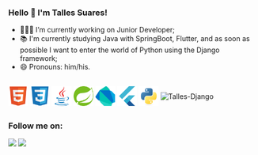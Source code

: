 ### Hello 👋 I'm Talles Suares!

- 👨🏻‍💻 I’m currently working on Junior Developer;
- 📚 I'm currently studying Java with SpringBoot, Flutter, and as soon as possible I want to enter the world of Python using the Django framework;
- 😄 Pronouns: him/his.

<div><br>
  <img align="center" alt="Talles-HTML" heigth="30" width="40" src="https://raw.githubusercontent.com/devicons/devicon/master/icons/html5/html5-original.svg">
  <img align="center" alt="Talles-CSS" heigth="30" width="40" src="https://raw.githubusercontent.com/devicons/devicon/master/icons/css3/css3-original.svg">
  <img align="center" alt="Talles-Java" heigth="30" width="40" src="https://raw.githubusercontent.com/devicons/devicon/master/icons/java/java-original.svg">
  <img align="center" alt="Talles-Java" heigth="30" width="40" src="https://raw.githubusercontent.com/devicons/devicon/master/icons/spring/spring-original.svg">
  <img align="center" alt="Talles-Flutter" heigth="30" width="40" src="https://raw.githubusercontent.com/devicons/devicon/master/icons/dart/dart-original.svg">
  <img align="center" alt="Talles-Flutter" heigth="30" width="40" src="https://raw.githubusercontent.com/devicons/devicon/master/icons/flutter/flutter-original.svg">
  <img align="center" alt="Talles-Flutter" heigth="30" width="40" src="https://raw.githubusercontent.com/devicons/devicon/master/icons/python/python-original.svg">
  <img align="center" alt="Talles-Django" heigth="30" width="40" src="https://img1.daumcdn.net/thumb/R800x0/?scode=mtistory2&fname=https%3A%2F%2Fblog.kakaocdn.net%2Fdn%2FcVaSOX%2FbtqD9jVw36X%2FjHpIEqn2EAk7xdKMMmpEP0%2Fimg.png">
</div>

##

### Follow me on:

<div>
  <a href="https://www.instagram.com/suarestalles/" target="_blank"><img src="https://img.shields.io/badge/Instagram-962fbf?style=for-the-badge&logo=instagram&logoColor=fff" target="_blank"></a>
  <a href="https://www.linkedin.com/in/talles-suares-nascimento-980315219/" target="_blank"><img src="https://img.shields.io/badge/LinkedIn-0077B5?style=for-the-badge&logo=linkedin&logoColor=white" target="_blank"></a>
</div>
